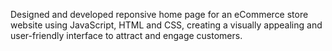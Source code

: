 Designed and developed reponsive home page for an eCommerce store website using JavaScript, HTML and CSS, creating a visually appealing and user-friendly interface to attract and engage customers.
